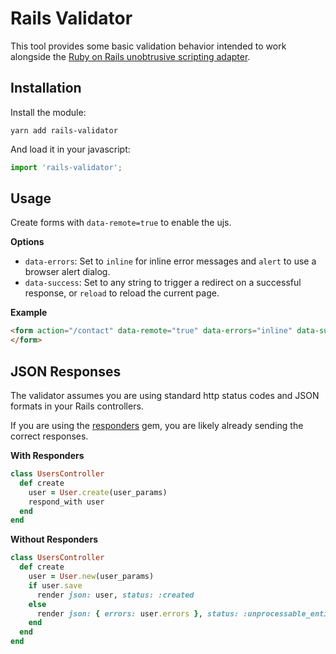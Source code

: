 # Rails Validator

This tool provides some basic validation behavior intended to work alongside the [Ruby on Rails unobtrusive scripting adapter](https://www.npmjs.com/package/rails-ujs).

## Installation

Install the module:

```
yarn add rails-validator
```

And load it in your javascript:

```javascript
import 'rails-validator';
```

## Usage

Create forms with `data-remote=true` to enable the ujs.

**Options**

- `data-errors`: Set to `inline` for inline error messages and `alert` to use a browser alert dialog.
- `data-success`: Set to any string to trigger a redirect on a successful response, or `reload` to reload the current page.

**Example**

```html
<form action="/contact" data-remote="true" data-errors="inline" data-success="/thank-you">
</form>
```

## JSON Responses

The validator assumes you are using standard http status codes and JSON formats in your Rails controllers.

If you are using the [responders](https://github.com/plataformatec/responders) gem, you are likely already sending the correct responses.

**With Responders**

```ruby
class UsersController
  def create
    user = User.create(user_params)
    respond_with user
  end
end
```

**Without Responders**

```ruby
class UsersController
  def create
    user = User.new(user_params)
    if user.save
      render json: user, status: :created
    else
      render json: { errors: user.errors }, status: :unprocessable_entity
    end
  end
end
```
